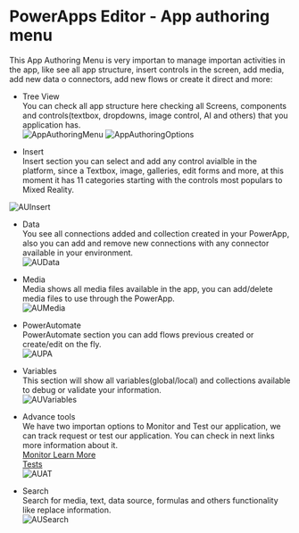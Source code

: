 # PowerApps Editor - App authoring menu

This App Authoring Menu is very importan to manage importan activities in the app, like see all app structure, insert controls in the screen, add media, add new data o connectors, add new flows or create it direct and more:<br>

* Tree View<br>
You can check all app structure here checking all Screens, components and controls(textbox, dropdowns, image control, AI and others) that you application has.<br>
![AppAuthoringMenu](/PowerApps/assets/Topic3/PAEDetails/2024-01-11_21-15-24.png)
![AppAuthoringOptions](/PowerApps/assets/Topic3/PAEDetails/2024-01-11_21-27-56.png)

* Insert<br>
Insert section you can select and add any control avialble in the platform, since a Textbox, image, galleries, edit forms and more, at this moment it has 11 categories starting with the controls most populars to Mixed Reality.<br>

![AUInsert](/PowerApps/assets/topic3_subtopics/1/2024-01-30_21-24-11.png)

* Data<br>
You see all connections added and collection created in your PowerApp, also you can add and remove new connections with any connector available in your environment.<br>
![AUData](/PowerApps/assets/topic3_subtopics/1/2024-01-30_21-24-34.png)

* Media <br>
Media shows all media files available in the app, you can add/delete media files to use through the PowerApp.<br>
![AUMedia](/PowerApps/assets/topic3_subtopics/1/2024-01-30_21-24-49.png)

* PowerAutomate<br>
PowerAutomate section you can add flows previous created or create/edit on the fly.<br>
![AUPA](/PowerApps/assets/topic3_subtopics/1/2024-01-30_21-25-10.png)

* Variables<br>
This section will show all variables(global/local) and collections available to debug or validate your information.<br>
![AUVariables](/PowerApps/assets/topic3_subtopics/1/2024-01-30_21-27-16.png)

* Advance tools<br>
We have two importan options to Monitor and Test our application, we can track request or test our application.
You can check in next links more information about it.<br>
[Monitor Learn More](https://learn.microsoft.com/en-us/power-apps/maker/monitor-canvasapps)<br>
[Tests](https://learn.microsoft.com/en-us/power-apps/maker/canvas-apps/test-studio)<br>
![AUAT](/PowerApps/assets/topic3_subtopics/1/2024-01-30_21-27-16.png)

* Search<br>
Search for media, text, data source, formulas and others functionality like replace information.<br>
![AUSearch](/PowerApps/assets/topic3_subtopics/1/2024-01-30_21-27-50.png)